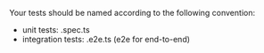 Your tests should be named according to the following convention:
* unit tests: <name>.spec.ts
* integration tests: <name>.e2e.ts (e2e for end-to-end)

